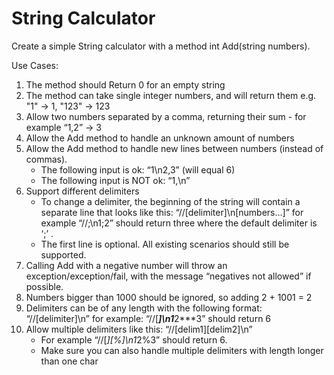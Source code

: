# String Calculator

Create a simple String calculator with a method int Add(string numbers).

Use Cases:
1. The method should Return 0 for an empty string
2. The method can take single integer numbers, and will return them e.g. "1" -> 1, "123" -> 123 
3. Allow two numbers separated by a comma, returning their sum  - for example “1,2” -> 3
4. Allow the Add method to handle an unknown amount of numbers 
5. Allow the Add method to handle new lines between numbers (instead of commas). 
    * The following input is ok:  “1\n2,3”  (will equal 6) 
    * The following input is NOT ok:  “1,\n” 
6. Support different delimiters
    * To change a delimiter, the beginning of the string will contain a separate line that looks like this:   “//[delimiter]\n[numbers…]” for example “//;\n1;2” should return three where the default delimiter is ‘;’ .
    * The first line is optional. All existing scenarios should still be supported.
7. Calling Add with a negative number will throw an exception/exception/fail, with the message “negatives not allowed” if possible.
8. Numbers bigger than 1000 should be ignored, so adding 2 + 1001  = 2
9. Delimiters can be of any length with the following format:  “//[delimiter]\n” for example: “//[***]\n1***2***3” should return 6
10. Allow multiple delimiters like this:  “//[delim1][delim2]\n” 
    * For example “//[*][%]\n1*2%3” should return 6.
    * Make sure you can also handle multiple delimiters with length longer than one char
